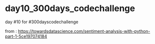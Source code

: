 # day10_300days_codechallenge
day #10 for #300dayscodechallenge


from :
https://towardsdatascience.com/sentiment-analysis-with-python-part-1-5ce197074184
